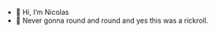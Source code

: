 - 👋 Hi, I’m Nicolas
- 👀 Never gonna round and round and yes this was a rickroll.

<!---
n-qber/n-qber is a ✨ special ✨ repository because its `README.md` (this file) appears on your GitHub profile.
You can click the Preview link to take a look at your changes.
--->
